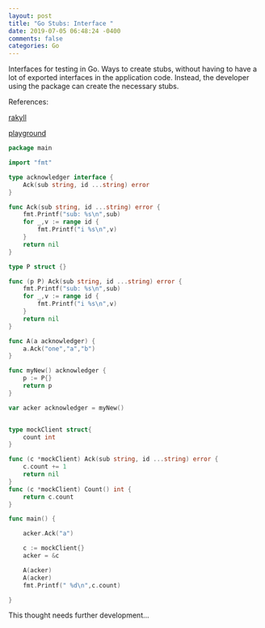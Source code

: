```yaml
---
layout: post
title: "Go Stubs: Interface "
date: 2019-07-05 06:48:24 -0400
comments: false
categories: Go
---
```


Interfaces for testing in Go. Ways to create
stubs, without having to have a lot of exported interfaces
in the application code. Instead, the developer using the
package can create the necessary stubs.

References:

[rakyll](https://rakyll.org/interface-pollution/)

[playground](https://play.golang.org/p/8uKhaRXjdgC)

```go
package main

import "fmt"

type acknowledger interface {
	Ack(sub string, id ...string) error
}

func Ack(sub string, id ...string) error {
	fmt.Printf("sub: %s\n",sub)
	for _,v := range id {
		fmt.Printf("i %s\n",v)
	}
	return nil
}

type P struct {}

func (p P) Ack(sub string, id ...string) error {
	fmt.Printf("sub: %s\n",sub)
	for _,v := range id {
		fmt.Printf("i %s\n",v)
	}
	return nil
}

func A(a acknowledger) {
	a.Ack("one","a","b")
}

func myNew() acknowledger {
	p := P{}
	return p
}

var acker acknowledger = myNew()


type mockClient struct{
	count int
}

func (c *mockClient) Ack(sub string, id ...string) error {
	c.count += 1
	return nil
}
func (c *mockClient) Count() int {
	return c.count
}

func main() {

	acker.Ack("a")

	c := mockClient{}
	acker = &c

	A(acker)
	A(acker)
	fmt.Printf(" %d\n",c.count)

}


```

This thought needs further development...

<script>(function(d, s, id) {
  var js, fjs = d.getElementsByTagName(s)[0];
  if (d.getElementById(id)) return;
  js = d.createElement(s); js.id = id;
  js.src = "//connect.facebook.net/en_US/sdk.js#xfbml=1&version=v2.8&appId=671657696349259";
  fjs.parentNode.insertBefore(js, fjs);
}(document, 'script', 'facebook-jssdk'));</script>

<!--  Enter text below, if you want -->
